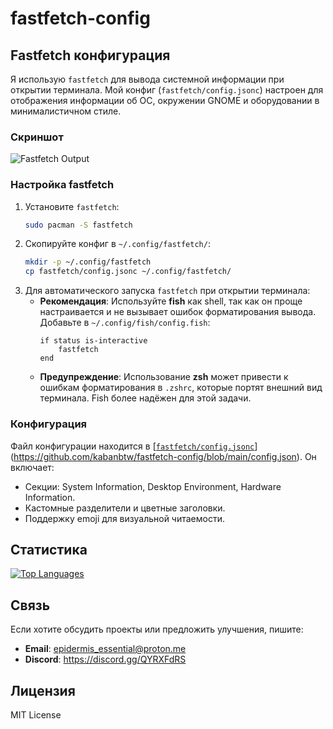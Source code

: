 # fastfetch-config

## Fastfetch конфигурация
Я использую `fastfetch` для вывода системной информации при открытии терминала. Мой конфиг (`fastfetch/config.jsonc`) настроен для отображения информации об ОС, окружении GNOME и оборудовании в минималистичном стиле.

### Скриншот
![Fastfetch Output](https://media.discordapp.net/attachments/1420790405242556522/1421000538828570745/image.png?ex=68d77161&is=68d61fe1&hm=b0ef89be32064ed8f57a0235893e919106d16d77f8d469db232c3cfb056aa953&=&format=webp&quality=lossless)

### Настройка fastfetch
1. Установите `fastfetch`:
   ```bash
   sudo pacman -S fastfetch
   ```
2. Скопируйте конфиг в `~/.config/fastfetch/`:
   ```bash
   mkdir -p ~/.config/fastfetch
   cp fastfetch/config.jsonc ~/.config/fastfetch/
   ```
3. Для автоматического запуска `fastfetch` при открытии терминала:
   - **Рекомендация**: Используйте **fish** как shell, так как он проще настраивается и не вызывает ошибок форматирования вывода. Добавьте в `~/.config/fish/config.fish`:
     ```fish
     if status is-interactive
         fastfetch
     end
     ```
   - **Предупреждение**: Использование **zsh** может привести к ошибкам форматирования в `.zshrc`, которые портят внешний вид терминала. Fish более надёжен для этой задачи.

### Конфигурация
Файл конфигурации находится в [[`fastfetch/config.jsonc`]()](https://github.com/kabanbtw/fastfetch-config/blob/main/config.json). Он включает:
- Секции: System Information, Desktop Environment, Hardware Information.
- Кастомные разделители и цветные заголовки.
- Поддержку emoji для визуальной читаемости.

## Статистика
[![Top Languages](https://github-readme-stats.vercel.app/api/top-langs/?username=kabanbtw&layout=compact)](https://github.com/anuraghazra/github-readme-stats)

## Связь
Если хотите обсудить проекты или предложить улучшения, пишите:
- **Email**: epidermis_essential@proton.me
- **Discord**: https://discord.gg/QYRXFdRS

## Лицензия
MIT License

